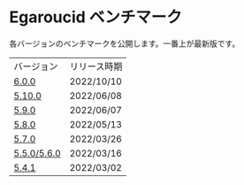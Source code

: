 # Egaroucid ベンチマーク

各バージョンのベンチマークを公開します。一番上が最新版です。





<table>
	<tr>
		<td>バージョン</td>
		<td>リリース時期</td>
	</tr>
	<tr>
		<td><a href="./6_0_0/">6.0.0</a></td>
		<td>2022/10/10</td>
	</tr>
    	<tr>
		<td><a href="./5_10_0/">5.10.0</a></td>
		<td>2022/06/08</td>
	</tr>
    	<tr>
		<td><a href="./5_9_0/">5.9.0</a></td>
		<td>2022/06/07</td>
	</tr>
    	<tr>
		<td><a href="./5_8_0/">5.8.0</a></td>
		<td>2022/05/13</td>
	</tr>
    	<tr>
		<td><a href="./5_7_0/">5.7.0</a></td>
		<td>2022/03/26</td>
	</tr>
    	<tr>
		<td><a href="./5_5_0/">5.5.0/5.6.0</a></td>
		<td>2022/03/16</td>
	</tr>
    <tr>
		<td><a href="./5_4_1/">5.4.1</a></td>
		<td>2022/03/02</td>
	</tr>
</table>
